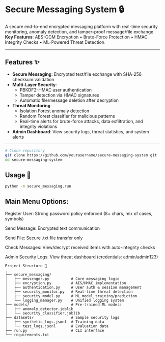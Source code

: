 # Secure Messaging System 🔒

A secure end-to-end encrypted messaging platform with real-time security monitoring, anomaly detection, and tamper-proof message/file exchange.  
**Key Features**: AES-GCM Encryption • Brute-Force Protection • HMAC Integrity Checks • ML-Powered Threat Detection.

---

## Features ✨
- **Secure Messaging**: Encrypted text/file exchange with SHA-256 checksum validation
- **Multi-Layer Security**:
  - PBKDF2-HMAC user authentication
  - Tamper detection via HMAC signatures
  - Automatic file/message deletion after decryption
- **Threat Monitoring**:
  - Isolation Forest anomaly detection
  - Random Forest classifier for malicious patterns
  - Real-time alerts for brute-force attacks, data exfiltration, and integrity violations
- **Admin Dashboard**: View security logs, threat statistics, and system alerts

---

```bash
# Clone repository
git clone https://github.com/yourusername/secure-messaging-system.git
cd secure-messaging-system
```

## Usage 🚀
```bash
python -m secure_messaging.run
```

## Main Menu Options:

Register User: Strong password policy enforced (8+ chars, mix of cases, symbols)

Send Message: Encrypted text communication

Send File: Secure .txt file transfer only

Check Messages: View/decrypt received items with auto-integrity checks

Admin Security Logs: View threat dashboard (credentials: admin/admin123)

```
Project Structure 📁
.
├── secure_messaging/
│   ├── messenger.py          # Core messaging logic
│   ├── encryption.py         # AES/HMAC implementation
│   ├── authentication.py     # User auth & session management
│   ├── security_monitor.py   # Real-time threat detection
│   ├── security_model.py     # ML model training/prediction
│   └── logging_manager.py    # Unified logging system
├── models/                   # Pre-trained ML models
│   ├── anomaly_detector.joblib
│   └── security_classifier.joblib
├── datasets/                 # Sample security logs
│   ├── synthetic_logs.jsonl  # Training data
│   └── test_logs.jsonl       # Evaluation data
├── run.py                    # CLI interface
└── requirements.txt
```
